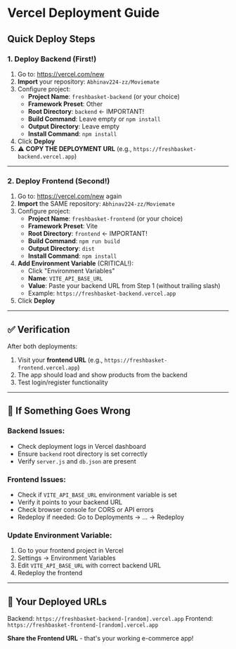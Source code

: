 # Vercel Deployment Guide

## Quick Deploy Steps

### 1. Deploy Backend (First!)

1. Go to: https://vercel.com/new
2. **Import** your repository: `Abhinav224-zz/Moviemate`
3. Configure project:
   - **Project Name**: `freshbasket-backend` (or your choice)
   - **Framework Preset**: Other
   - **Root Directory**: `backend` ← IMPORTANT!
   - **Build Command**: Leave empty or `npm install`
   - **Output Directory**: Leave empty
   - **Install Command**: `npm install`
4. Click **Deploy**
5. ⚠️ **COPY THE DEPLOYMENT URL** (e.g., `https://freshbasket-backend.vercel.app`)

---

### 2. Deploy Frontend (Second!)

1. Go to: https://vercel.com/new again
2. **Import** the SAME repository: `Abhinav224-zz/Moviemate`
3. Configure project:
   - **Project Name**: `freshbasket-frontend` (or your choice)
   - **Framework Preset**: Vite
   - **Root Directory**: `frontend` ← IMPORTANT!
   - **Build Command**: `npm run build`
   - **Output Directory**: `dist`
   - **Install Command**: `npm install`
4. **Add Environment Variable** (CRITICAL!):
   - Click "Environment Variables"
   - **Name**: `VITE_API_BASE_URL`
   - **Value**: Paste your backend URL from Step 1 (without trailing slash)
   - Example: `https://freshbasket-backend.vercel.app`
5. Click **Deploy**

---

## ✅ Verification

After both deployments:
1. Visit your **frontend URL** (e.g., `https://freshbasket-frontend.vercel.app`)
2. The app should load and show products from the backend
3. Test login/register functionality

---

## 🔧 If Something Goes Wrong

### Backend Issues:
- Check deployment logs in Vercel dashboard
- Ensure `backend` root directory is set correctly
- Verify `server.js` and `db.json` are present

### Frontend Issues:
- Check if `VITE_API_BASE_URL` environment variable is set
- Verify it points to your backend URL
- Check browser console for CORS or API errors
- Redeploy if needed: Go to Deployments → ... → Redeploy

### Update Environment Variable:
1. Go to your frontend project in Vercel
2. Settings → Environment Variables
3. Edit `VITE_API_BASE_URL` with correct backend URL
4. Redeploy the frontend

---

## 📱 Your Deployed URLs

Backend: `https://freshbasket-backend-[random].vercel.app`
Frontend: `https://freshbasket-frontend-[random].vercel.app`

**Share the Frontend URL** - that's your working e-commerce app!
